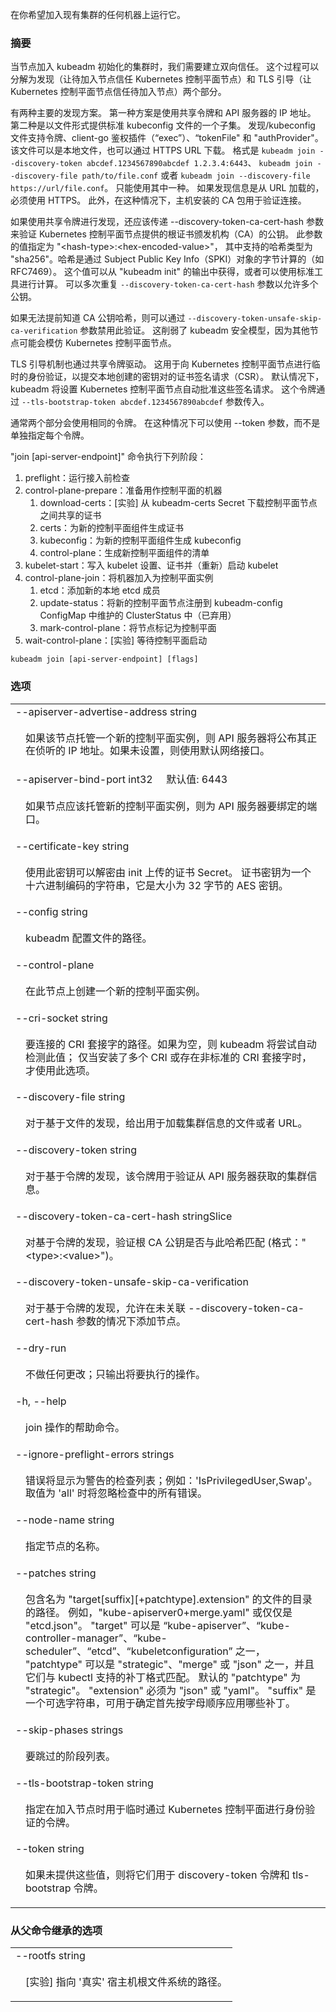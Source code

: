 <!-- 
Run this on any machine you wish to join an existing cluster 
-->
在你希望加入现有集群的任何机器上运行它。

<!--
### Synopsis
-->
### 摘要

<!--
When joining a kubeadm initialized cluster, we need to establish
bidirectional trust. This is split into discovery (having the Node
trust the Kubernetes Control Plane) and TLS bootstrap (having the
Kubernetes Control Plane trust the Node).
-->
当节点加入 kubeadm 初始化的集群时，我们需要建立双向信任。
这个过程可以分解为发现（让待加入节点信任 Kubernetes 控制平面节点）和
TLS 引导（让 Kubernetes 控制平面节点信任待加入节点）两个部分。

<!--
There are 2 main schemes for discovery. The first is to use a shared
token along with the IP address of the API server. The second is to
provide a file - a subset of the standard kubeconfig file. The
discovery/kubeconfig file supports token, client-go authentication
plugins ("exec"), "tokenFile", and "authProvider". This file can be a
local file or downloaded via an HTTPS URL. The forms are
kubeadm join --discovery-token abcdef.1234567890abcdef 1.2.3.4:6443,
kubeadm join --discovery-file path/to/file.conf, or kubeadm join
--discovery-file https://url/file.conf. Only one form can be used. If
the discovery information is loaded from a URL, HTTPS must be used.
Also, in that case the host installed CA bundle is used to verify
the connection.
-->
有两种主要的发现方案。
第一种方案是使用共享令牌和 API 服务器的 IP 地址。
第二种是以文件形式提供标准 kubeconfig 文件的一个子集。
发现/kubeconfig 文件支持令牌、client-go 鉴权插件（“exec”）、“tokenFile" 和
"authProvider"。该文件可以是本地文件，也可以通过 HTTPS URL 下载。
格式是 `kubeadm join --discovery-token abcdef.1234567890abcdef 1.2.3.4:6443`、
`kubeadm join --discovery-file path/to/file.conf` 或者
`kubeadm join --discovery-file https://url/file.conf`。
只能使用其中一种。
如果发现信息是从 URL 加载的，必须使用 HTTPS。
此外，在这种情况下，主机安装的 CA 包用于验证连接。

<!--
If you use a shared token for discovery, you should also pass the
--discovery-token-ca-cert-hash flag to validate the public key of the
root certificate authority (CA) presented by the Kubernetes Control Plane.
The value of this flag is specified as "&lt;hash-type&gt;:&lt;hex-encoded-value&gt;",
where the supported hash type is "sha256". The hash is calculated over
the bytes of the Subject Public Key Info (SPKI) object (as in RFC7469).
This value is available in the output of "kubeadm init" or can be
calculated using standard tools. The --discovery-token-ca-cert-hash flag
may be repeated multiple times to allow more than one public key.
-->
如果使用共享令牌进行发现，还应该传递 --discovery-token-ca-cert-hash 参数来验证
Kubernetes 控制平面节点提供的根证书颁发机构（CA）的公钥。
此参数的值指定为 "&lt;hash-type&gt;:&lt;hex-encoded-value&gt;"，
其中支持的哈希类型为 "sha256"。哈希是通过 Subject Public Key Info（SPKI）对象的字节计算的（如 RFC7469）。
这个值可以从 "kubeadm init" 的输出中获得，或者可以使用标准工具进行计算。
可以多次重复 `--discovery-token-ca-cert-hash` 参数以允许多个公钥。

<!--
If you cannot know the CA public key hash ahead of time, you can pass
the --discovery-token-unsafe-skip-ca-verification flag to disable this
verification. This weakens the kubeadm security model since other nodes
can potentially impersonate the Kubernetes Control Plane.
-->
如果无法提前知道 CA 公钥哈希，则可以通过 `--discovery-token-unsafe-skip-ca-verification` 参数禁用此验证。
这削弱了 kubeadm 安全模型，因为其他节点可能会模仿 Kubernetes 控制平面节点。

<!--
The TLS bootstrap mechanism is also driven via a shared token. This is
used to temporarily authenticate with the Kubernetes Control Plane to submit a
certificate signing request (CSR) for a locally created key pair. By
default, kubeadm will set up the Kubernetes Control Plane to automatically
approve these signing requests. This token is passed in with the
--tls-bootstrap-token abcdef.1234567890abcdef flag.

Often times the same token is used for both parts. In this case, the
--token flag can be used instead of specifying each token individually.
-->
TLS 引导机制也通过共享令牌驱动。
这用于向 Kubernetes 控制平面节点进行临时的身份验证，以提交本地创建的密钥对的证书签名请求（CSR）。
默认情况下，kubeadm 将设置 Kubernetes 控制平面节点自动批准这些签名请求。
这个令牌通过 `--tls-bootstrap-token abcdef.1234567890abcdef` 参数传入。

通常两个部分会使用相同的令牌。
在这种情况下可以使用 --token 参数，而不是单独指定每个令牌。

<!-- 
The "join [api-server-endpoint]" command executes the following phases:
-->
"join [api-server-endpoint]" 命令执行下列阶段：

<!--
```
preflight              Run join pre-flight checks
control-plane-prepare  Prepare the machine for serving a control plane
  /download-certs        [EXPERIMENTAL] Download certificates shared among control-plane nodes from the kubeadm-certs Secret
  /certs                 Generate the certificates for the new control plane components
  /kubeconfig            Generate the kubeconfig for the new control plane components
  /control-plane         Generate the manifests for the new control plane components
kubelet-start          Write kubelet settings, certificates and (re)start the kubelet
control-plane-join     Join a machine as a control plane instance
  /etcd                  Add a new local etcd member
  /update-status         Register the new control-plane node into the ClusterStatus maintained in the kubeadm-config ConfigMap (DEPRECATED)
  /mark-control-plane    Mark a node as a control-plane
wait-control-plane     Wait for the control plane to start
```
-->
1. preflight：运行接入前检查
2. control-plane-prepare：准备用作控制平面的机器
   1. download-certs：[实验] 从 kubeadm-certs Secret 下载控制平面节点之间共享的证书
   2. certs：为新的控制平面组件生成证书
   3. kubeconfig：为新的控制平面组件生成 kubeconfig
   4. control-plane：生成新控制平面组件的清单
3. kubelet-start：写入 kubelet 设置、证书并（重新）启动 kubelet
4. control-plane-join：将机器加入为控制平面实例
   1. etcd：添加新的本地 etcd 成员
   2. update-status：将新的控制平面节点注册到 kubeadm-config ConfigMap 中维护的 ClusterStatus 中（已弃用）
   3. mark-control-plane：将节点标记为控制平面
5. wait-control-plane：[实验] 等待控制平面启动

```shell
kubeadm join [api-server-endpoint] [flags]
```

<!-- 
### Options
-->
### 选项

<table style="width: 100%; table-layout: fixed;">
<colgroup>
<col span="1" style="width: 10px;" />
<col span="1" />
</colgroup>
<tbody>
<tr>
<td colspan="2">--apiserver-advertise-address string</td>
</tr>
<tr>
<td></td><td style="line-height: 130%; word-wrap: break-word;">
<p>
<!--
If the node should host a new control plane instance, the IP address the API Server will advertise it's listening on.
If not set the default network interface will be used.
-->
如果该节点托管一个新的控制平面实例，则 API 服务器将公布其正在侦听的 IP 地址。如果未设置，则使用默认网络接口。
</p>
</td>
</tr>

<tr>
<td colspan="2">
<!--
--apiserver-bind-port int32&nbsp;&nbsp;&nbsp;&nbsp;&nbsp;Default: 6443
-->
--apiserver-bind-port int32&nbsp;&nbsp;&nbsp;&nbsp;&nbsp;默认值: 6443
</td>
</tr>
<tr>
<td></td><td style="line-height: 130%; word-wrap: break-word;">
<p>
<!--
If the node should host a new control plane instance, the port for the API Server to bind to.
-->
如果节点应该托管新的控制平面实例，则为 API 服务器要绑定的端口。
</p>
</td>
</tr>

<tr>
<td colspan="2">--certificate-key string</td>
</tr>
<tr>
<td></td><td style="line-height: 130%; word-wrap: break-word;">
<p>
<!--
Use this key to decrypt the certificate secrets uploaded by init. The certificate key is a hex encoded string that is an AES key of size 32 bytes.
-->
使用此密钥可以解密由 init 上传的证书 Secret。
证书密钥为一个十六进制编码的字符串，它是大小为 32 字节的 AES 密钥。
</p>
</td>
</tr>

<tr>
<td colspan="2">--config string</td>
</tr>
<tr>
<td></td><td style="line-height: 130%; word-wrap: break-word;">
<p>
<!--
Path to a kubeadm configuration file.
-->
kubeadm 配置文件的路径。
</p>
</td>
</tr>

<tr>
<td colspan="2">--control-plane</td>
</tr>
<tr>
<td></td><td style="line-height: 130%; word-wrap: break-word;">
<p>
<!--
Create a new control plane instance on this node
-->
在此节点上创建一个新的控制平面实例。
</p>
</td>
</tr>

<tr>
<td colspan="2">--cri-socket string</td>
</tr>
<tr>
<td></td><td style="line-height: 130%; word-wrap: break-word;">
<p>
<!--
Path to the CRI socket to connect. If empty kubeadm will try to auto-detect this value; 
use this option only if you have more than one CRI installed or if you have non-standard CRI socket.
-->
要连接的 CRI 套接字的路径。如果为空，则 kubeadm 将尝试自动检测此值；
仅当安装了多个 CRI 或存在非标准的 CRI 套接字时，才使用此选项。
</p>
</td>
</tr>

<tr>
<td colspan="2">--discovery-file string</td>
</tr>
<tr>
<td></td><td style="line-height: 130%; word-wrap: break-word;">
<p>
<!--
For file-based discovery, a file or URL from which to load cluster information.
-->
对于基于文件的发现，给出用于加载集群信息的文件或者 URL。
</p>
</td>
</tr>

<tr>
<td colspan="2">--discovery-token string</td>
</tr>
<tr>
<td></td><td style="line-height: 130%; word-wrap: break-word;">
<p>
<!--
For token-based discovery, the token used to validate cluster information fetched from the API server.
-->
对于基于令牌的发现，该令牌用于验证从 API 服务器获取的集群信息。
</p>
</td>
</tr>

<tr>
<td colspan="2">--discovery-token-ca-cert-hash stringSlice</td>
</tr>
<tr>
<td></td><td style="line-height: 130%; word-wrap: break-word;">
<p>
<!--
For token-based discovery, validate that the root CA public key matches this hash (format: "&lt;type&gt;:&lt;value&gt;").
-->
对基于令牌的发现，验证根 CA 公钥是否与此哈希匹配 (格式："&lt;type&gt;:&lt;value&gt;")。
</p>
</td>
</tr>

<tr>
<td colspan="2">--discovery-token-unsafe-skip-ca-verification</td>
</tr>
<tr>
<td></td><td style="line-height: 130%; word-wrap: break-word;">
<p>
<!--
For token-based discovery, allow joining without --discovery-token-ca-cert-hash pinning.
-->
对于基于令牌的发现，允许在未关联 --discovery-token-ca-cert-hash 参数的情况下添加节点。
</p>
</td>
</tr>

<tr>
<td colspan="2">--dry-run</td>
</tr>
<tr>
<td></td><td style="line-height: 130%; word-wrap: break-word;">
<p>
<!-- 
Don't apply any changes; just output what would be done. 
-->
不做任何更改；只输出将要执行的操作。
</p>
</td>
</tr>

<tr>
<td colspan="2">-h, --help</td>
</tr>
<tr>
<td></td><td style="line-height: 130%; word-wrap: break-word;">
<p>
<!--
help for join
-->
join 操作的帮助命令。
</p>
</td>
</tr>

<tr>
<td colspan="2">--ignore-preflight-errors strings</td>
</tr>
<tr>
<td></td><td style="line-height: 130%; word-wrap: break-word;">
<p>
<!--
A list of checks whose errors will be shown as warnings. Example: 'IsPrivilegedUser,Swap'. Value 'all' ignores errors from all checks.
-->
错误将显示为警告的检查列表；例如：'IsPrivilegedUser,Swap'。
取值为 'all' 时将忽略检查中的所有错误。
</p>
</td>
</tr>

<tr>
<td colspan="2">--node-name string</td>
</tr>
<tr>
<td></td><td style="line-height: 130%; word-wrap: break-word;">
<p>
<!--
Specify the node name.
-->
指定节点的名称。
</p>
</td>
</tr>

<tr>
<td colspan="2">--patches string</td>
</tr>
<tr>
<td></td><td style="line-height: 130%; word-wrap: break-word;">
<p>
<!--  
Path to a directory that contains files named &quot;target[suffix][+patchtype].extension&quot;. For example, &quot;kube-apiserver0+merge.yaml&quot; or just &quot;etcd.json&quot;. &quot;target&quot; can be one of &quot;kube-apiserver&quot;, &quot;kube-controller-manager&quot;, &quot;kube-scheduler&quot;, &quot;etcd&quot;, &quot;kubeletconfiguration&quot;. &quot;patchtype&quot; can be one of &quot;strategic&quot;, &quot;merge&quot; or &quot;json&quot; and they match the patch formats supported by kubectl. The default &quot;patchtype&quot; is &quot;strategic&quot;. &quot;extension&quot; must be either &quot;json&quot; or &quot;yaml&quot;. &quot;suffix&quot; is an optional string that can be used to determine which patches are applied first alpha-numerically.
-->
包含名为 "target[suffix][+patchtype].extension" 的文件的目录的路径。
例如，"kube-apiserver0+merge.yaml" 或仅仅是 "etcd.json"。
"target" 可以是 “kube-apiserver”、“kube-controller-manager”、“kube-scheduler”、“etcd”、“kubeletconfiguration” 之一，
"patchtype" 可以是 "strategic"、"merge" 或 "json" 之一，并且它们与 kubectl 支持的补丁格式匹配。
默认的 "patchtype" 为 "strategic"。 "extension" 必须为 "json" 或 "yaml"。
"suffix" 是一个可选字符串，可用于确定首先按字母顺序应用哪些补丁。
</p>
</td>
</tr>

<tr>
<td colspan="2">--skip-phases strings</td>
</tr>
<tr>
<td></td><td style="line-height: 130%; word-wrap: break-word;">
<p>
<!--
List of phases to be skipped
-->
要跳过的阶段列表。
</p>
</td>
</tr>

<tr>
<td colspan="2">--tls-bootstrap-token string</td>
</tr>
<tr>
<td></td><td style="line-height: 130%; word-wrap: break-word;">
<p>
<!--
Specify the token used to temporarily authenticate with the Kubernetes Control Plane while joining the node.
-->
指定在加入节点时用于临时通过 Kubernetes 控制平面进行身份验证的令牌。
</p>
</td>
</tr>

<tr>
<td colspan="2">--token string</td>
</tr>
<tr>
<td></td><td style="line-height: 130%; word-wrap: break-word;">
<!--
<p>Use this token for both discovery-token and tls-bootstrap-token when those values are not provided.</p>
-->
<p>如果未提供这些值，则将它们用于 discovery-token 令牌和 tls-bootstrap 令牌。</p>
</td>
</tr>

</tbody>
</table>

<!-- 
### Options inherited from parent commands 
-->
### 从父命令继承的选项

   <table style="width: 100%; table-layout: fixed;">
<colgroup>
<col span="1" style="width: 10px;" />
<col span="1" />
</colgroup>
<tbody>

<tr>
<td colspan="2">--rootfs string</td>
</tr>
<tr>
<td></td><td style="line-height: 130%; word-wrap: break-word;">
<!--
<p>[EXPERIMENTAL] The path to the 'real' host root filesystem.</p>
-->
<p>[实验] 指向 '真实' 宿主机根文件系统的路径。</p>
</td>
</tr>

</tbody>
</table>
